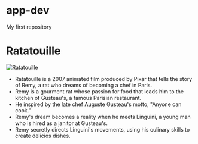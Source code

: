 # app-dev
My first repository

# **Ratatouille**

![Ratatouille](https://www.google.com/url?sa=i&url=https%3A%2F%2Fwww.rottentomatoes.com%2Fm%2Fratatouille&psig=AOvVaw2eqapDHFqQjr2dAIC-0Zyy&ust=1731148556519000&source=images&cd=vfe&opi=89978449&ved=0CBQQjRxqFwoTCPj9pYnFzIkDFQAAAAAdAAAAABAJ)


- Ratatouille is a 2007 animated film produced by Pixar that tells the story of Remy, a rat who dreams of becoming a chef in Paris.
- Remy is a gourment rat whose passion for food that leads him to the kitchen of Gusteau's, a famous Parisian restaurant.
- He inspired by the late chef Auguste Gusteau's motto, "Anyone can cook."
- Remy's dream becomes a reality when he meets Linguini, a young man who is hired as a janitor at Gusteau's.
- Remy secretly directs Linguini's movements, using his culinary skills to create delicios dishes. 
